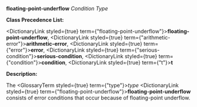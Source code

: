 **floating-point-underflow** *Condition Type* 



**Class Precedence List:** 



<DictionaryLink styled={true} term={"floating-point-underflow"}><b>floating-point-underflow</b></DictionaryLink>, <DictionaryLink styled={true} term={"arithmetic-error"}><b>arithmetic-error</b></DictionaryLink>, <DictionaryLink styled={true} term={"error"}><b>error</b></DictionaryLink>, <DictionaryLink styled={true} term={"serious-condition"}><b>serious-condition</b></DictionaryLink>, <DictionaryLink styled={true} term={"condition"}><b>condition</b></DictionaryLink>, <DictionaryLink styled={true} term={"t"}><b>t</b></DictionaryLink> 



**Description:** 



The <GlossaryTerm styled={true} term={"type"}><i>type</i></GlossaryTerm> <DictionaryLink styled={true} term={"floating-point-underflow"}><b>floating-point-underflow</b></DictionaryLink> consists of error conditions that occur because of floating-point underflow. 







 



 





